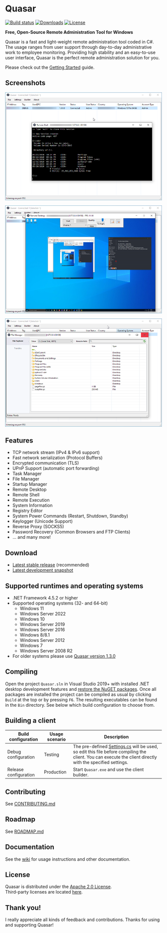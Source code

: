 # Quasar

[![Build status](https://ci.appveyor.com/api/projects/status/5857hfy6r1ltb5f2?svg=true)](https://ci.appveyor.com/project/MaxXor/quasar)
[![Downloads](https://img.shields.io/github/downloads/quasar/Quasar/total.svg)](https://github.com/quasar/Quasar/releases)
[![License](https://img.shields.io/github/license/quasar/Quasar.svg)](LICENSE)

**Free, Open-Source Remote Administration Tool for Windows**

Quasar is a fast and light-weight remote administration tool coded in C#. The usage ranges from user support through day-to-day administrative work to employee monitoring. Providing high stability and an easy-to-use user interface, Quasar is the perfect remote administration solution for you.

Please check out the [Getting Started](https://github.com/quasar/Quasar/wiki/Getting-Started) guide.

## Screenshots

![remote-shell](Images/remote-shell.png)

![remote-desktop](Images/remote-desktop.png)

![remote-files](Images/remote-files.png)

## Features
* TCP network stream (IPv4 & IPv6 support)
* Fast network serialization (Protocol Buffers)
* Encrypted communication (TLS)
* UPnP Support (automatic port forwarding)
* Task Manager
* File Manager
* Startup Manager
* Remote Desktop
* Remote Shell
* Remote Execution
* System Information
* Registry Editor
* System Power Commands (Restart, Shutdown, Standby)
* Keylogger (Unicode Support)
* Reverse Proxy (SOCKS5)
* Password Recovery (Common Browsers and FTP Clients)
* ... and many more!

## Download
* [Latest stable release](https://github.com/quasar/Quasar/releases) (recommended)
* [Latest development snapshot](https://ci.appveyor.com/project/MaxXor/quasar)

## Supported runtimes and operating systems
* .NET Framework 4.5.2 or higher
* Supported operating systems (32- and 64-bit)
  * Windows 11
  * Windows Server 2022
  * Windows 10
  * Windows Server 2019
  * Windows Server 2016
  * Windows 8/8.1
  * Windows Server 2012
  * Windows 7
  * Windows Server 2008 R2
* For older systems please use [Quasar version 1.3.0](https://github.com/quasar/Quasar/releases/tag/v1.3.0.0)

## Compiling
Open the project `Quasar.sln` in Visual Studio 2019+ with installed .NET desktop development features and [restore the NuGET packages](https://docs.microsoft.com/en-us/nuget/consume-packages/package-restore). Once all packages are installed the project can be compiled as usual by clicking `Build` at the top or by pressing `F6`. The resulting executables can be found in the `Bin` directory. See below which build configuration to choose from.

## Building a client
| Build configuration         | Usage scenario | Description
| ----------------------------|----------------|--------------
| Debug configuration         | Testing        | The pre-defined [Settings.cs](/Quasar.Client/Config/Settings.cs) will be used, so edit this file before compiling the client. You can execute the client directly with the specified settings.
| Release configuration       | Production     | Start `Quasar.exe` and use the client builder.

## Contributing
See [CONTRIBUTING.md](CONTRIBUTING.md)

## Roadmap
See [ROADMAP.md](ROADMAP.md)

## Documentation
See the [wiki](https://github.com/quasar/Quasar/wiki) for usage instructions and other documentation.

## License
Quasar is distributed under the [Apache 2.0 License](LICENSE).  
Third-party licenses are located [here](Licenses).

## Thank you!
I really appreciate all kinds of feedback and contributions. Thanks for using and supporting Quasar!
